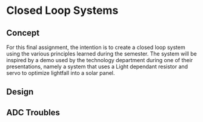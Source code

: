 # Closed Loop Systems

## Concept

For this final assignment, the intention is to create a closed loop system using the various principles learned during the semester. The system will be inspired by a demo used by the technology department during one of their presentations, namely a system that uses a Light dependant resistor and servo to optimize lightfall into a solar panel.

## Design

## ADC Troubles


